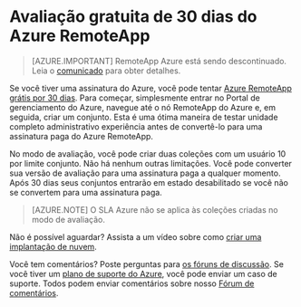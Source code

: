 
<properties
    pageTitle="Versão de avaliação de 30 dias do Azure RemoteApp gratuita | Microsoft Azure"
    description="Confira a avaliação gratuita de 30 dias para RemoteApp do Azure."
    services="remoteapp"
    documentationCenter=""
    authors="lizap"
    manager="mbaldwin" />

<tags
    ms.service="remoteapp"
    ms.workload="compute"
    ms.tgt_pltfrm="na"
    ms.devlang="na"
    ms.topic="article"
    ms.date="08/15/2016"
    ms.author="elizapo" />



# <a name="free-30-day-trial-of-azure-remoteapp"></a>Avaliação gratuita de 30 dias do Azure RemoteApp

> [AZURE.IMPORTANT]
> RemoteApp Azure está sendo descontinuado. Leia o [comunicado](https://go.microsoft.com/fwlink/?linkid=821148) para obter detalhes.

Se você tiver uma assinatura do Azure, você pode tentar [Azure RemoteApp grátis por 30 dias](https://www.remoteapp.windowsazure.com/en/tour.aspx). Para começar, simplesmente entrar no Portal de gerenciamento do Azure, navegue até o nó RemoteApp do Azure e, em seguida, criar um conjunto. Esta é uma ótima maneira de testar unidade completo administrativo experiência antes de convertê-lo para uma assinatura paga do Azure RemoteApp.  

No modo de avaliação, você pode criar duas coleções com um usuário 10 por limite conjunto. Não há nenhum outras limitações. Você pode converter sua versão de avaliação para uma assinatura paga a qualquer momento. Após 30 dias seus conjuntos entrarão em estado desabilitado se você não se convertem para uma assinatura paga.

>[AZURE.NOTE] O SLA Azure não se aplica às coleções criadas no modo de avaliação.  

Não é possível aguardar? Assista a um vídeo sobre como [criar uma implantação de nuvem](https://azure.microsoft.com/documentation/videos/azure-remoteapp-cloud-deployment-overview/).

Você tem comentários? Poste perguntas para [os fóruns de discussão](https://feedback.azure.com/forums/247748-azure-remoteapp/). Se você tiver um [plano de suporte do Azure](https://azure.microsoft.com/support/plans/), você pode enviar um caso de suporte. Todos podem enviar comentários sobre nosso [Fórum de comentários](https://feedback.azure.com/forums/247748-azure-remoteapp/).  
